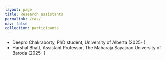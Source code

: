 ```yaml
---
layout: page
title: Research assistants
permalink: /ras/
nav: false
collection: participants
---
```


* Deepro Chakraborty, PhD student, University of Alberta (2025- )
* Harshal Bhatt, Assistant Professor, The Maharaja Sayajirao University of Baroda (2025- )